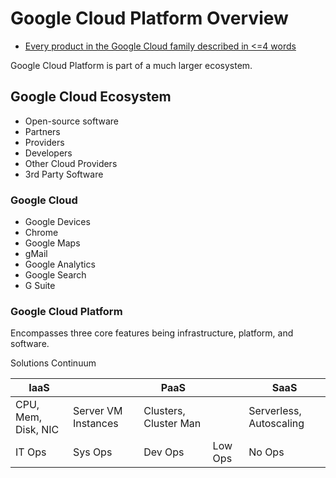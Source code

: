 # Google Cloud Platform Overview

* [Every product in the Google Cloud family described in <=4 words](https://github.com/gregsramblings/google-cloud-4-words)

Google Cloud Platform is part of a much larger ecosystem.

## Google Cloud Ecosystem

* Open-source software
* Partners
* Providers
* Developers
* Other Cloud Providers
* 3rd Party Software

### Google Cloud

* Google Devices
* Chrome
* Google Maps
* gMail
* Google Analytics
* Google Search
* G Suite

### Google Cloud Platform

Encompasses three core features being infrastructure, platform, and software.

Solutions Continuum

| IaaS                |                     | PaaS                  |         | SaaS                    |
|---------------------|---------------------|-----------------------|---------|-------------------------|
| CPU, Mem, Disk, NIC | Server VM Instances | Clusters, Cluster Man |         | Serverless, Autoscaling |
| IT Ops              | Sys Ops             | Dev Ops               | Low Ops | No Ops                  |
